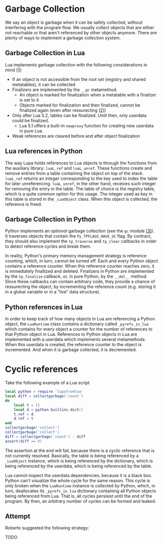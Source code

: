 # Garbage Collection

We say an object is garbage when it can be safely collected, without interfering with the program flow.
We usually collect objects that are either not reachable or that aren't referenced by other objects anymore.
There are plenty of ways to implement a garbage collection system.

## Garbage Collection in Lua

Lua implements garbage collection with the following considerations in mind [(1)]:

* If an object is not accessible from the root set (registry and shared metatables), it can be collected
* Finalizers are implemented by the `__gc` metamethod.
	* An object is marked for finalization when a metatable with a finalizer is set to it
	* Objects marked for finalization and then finalized, cannot be finalized again (even after ressurecting [(2)])
* Only after Lua 5.2, tables can be finalized. Until then, only userdata could be finalized.
	* Lua 5.1 offers a built-in `newproxy` function for creating new userdata in pure Lua.
* Weak references are cleared before and after object finalization

## Lua references in Python

The way Lupa holds references to Lua objects is through the functions from the auxiliary library: `luaL_ref` and `luaL_unref`.
These functions create and remove entries from a table containing the object on top of the stack.
`luaL_ref` returns an integer corresponding to the key used to index the table for later unreferencing.
`luaL_unref`, in the other hand, receives such integer for removing the entry in the table.
The table of choice is the registry table, which is a quite common option for this usage.
The integer used as key in this table is stored in the `_LuaObject` class. When this object is collected, the reference is freed.

## Garbage Collection in Python

Python implements an *optional* garbage collection (see the `gc` module [(3)]).
It traverses objects that contain the `Py_TPFLAGS_HAVE_GC` flag. By contract, they should also implement the `tp_traverse` and `tp_clear` callbacks
in order to detect reference cycles and break them.

In reality, Python's primary memory management strategy is reference counting, which, in turn, cannot be turned off.
Each and every Python object contains a reference counter. When this reference counter reaches zero, it is immediately finallized and deleted.
Finalizers in Python are implemented by the `tp_finalize` callback, or, in pure Python, by the `__del__` method.
Since these callbacks can contain arbitrary code, they provide a chance of ressurecting the object, by incrementing the reference count
(e.g. storing it in a global variable or in a "live" data structure).

## Python references in Lua

In order to keep track of how many objects in Lua are referencing a Python object, the `LuaRuntime` class contains a dictionary called
`_pyrefs_in_lua` which contains for every object a counter for the number of references to that Python object in Lua.
References to Python objects in Lua are implemented with a userdata which implements several metamethods.
When this userdata is created, the reference counter to the object is incremented. And when it is garbage collected, it is decremented.

# Cyclic references

Take the following example of a Lua script

```lua
local python = require 'lupafromlua'
local diff = collectgarbage('count')
do
	local t = {}
	local d = python.builtins.dict()
	t.ref = d
	d.ref = t
end
collectgarbage('collect')
collectgarbage('collect')
diff = collectgarbage('count') - diff
assert(diff == 0)
```

The assertion at the end will fail, because there is a cyclic reference that is not currently resolved.
Basically, the table is being referenced by a `_LuaObject` instance, which is being referenced by the dictionary,
which is being referenced by the userdata, which is being referenced by the table.

Lua cannot inspect the userdata dependencies, because it is a black box. Python can't visualize the whole cycle for the same reason.
This cycle is only broken when the `LuaRuntime` instance is collected by Python, which, in turn, deallocates its `_pyrefs_in_lua` dictionary
containing all Python objects being referenced from Lua. That is, all cycles persisist until the end of the program.
By then, an arbitrary number of cycles can be formed and leaked.

## Attempt

Roberto suggested the following strategy:

TODO

[(1)]: https://www.lua.org/wshop18/Ierusalimschy.pdf
[(2)]: https://en.wikipedia.org/wiki/Object_resurrection
[(3)]: https://docs.python.org/3/library/gc.html
